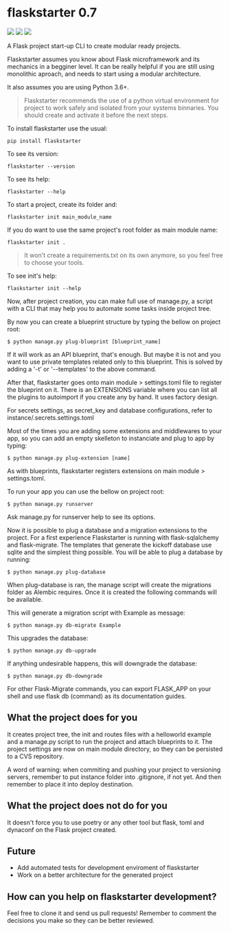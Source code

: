 # flaskstarter 0.7

![](https://img.shields.io/pypi/l/flaskstarter) ![](https://img.shields.io/pypi/v/flaskstarter) ![](https://img.shields.io/pypi/wheel/flaskstarter) 

A Flask project start-up CLI to create modular ready projects.

Flaskstarter assumes you know about Flask microframework and its mechanics in a begginer level. It can be really helpful if you are still using monolithic aproach, and needs to start using a modular architecture.

It also assumes you are using Python 3.6+.

> Flaskstarter recommends the use of a python virtual environment for project
> to work safely and isolated from your systems binnaries. You should create
> and activate it before the next steps.

To install flaskstarter use the usual:

`pip install flaskstarter`

To see its version:

`flaskstarter --version`

To see its help:

`flaskstarter --help`

To start a project, create its folder and:

`flaskstarter init main_module_name`

If you do want to use the same project's root folder as main module name:

`flaskstarter init .`

> It won't create a requirements.txt on its own anymore, so you feel free to choose your tools.

To see init's help:

`flaskstarter init --help`

Now, after project creation, you can  make full use of manage.py, a script
with a CLI that may help you to automate some tasks inside project tree.

By now you can create a blueprint structure by typing the bellow on project root:

`$ python manage.py plug-blueprint [blueprint_name]`

If it will work as an API blueprint, that's enough. But maybe it is not and you want to use private templates related only to this blueprint. This is solved by adding a '-t' or '--templates' to the above command.

After that, flaskstarter goes onto main module > settings.toml file to register the blueprint on it. There is an EXTENSIONS variable where you can list all the plugins to autoimport if you create any by hand. It uses factory design.

For secrets settings, as secret_key and database configurations, refer to instance/.secrets.settings.toml

Most of the times you are adding some extensions and middlewares to your app, so
you can add an empty skelleton to instanciate and plug to app by typing:

`$ python manage.py plug-extension [name]`

As with blueprints, flaskstarter registers extensions on main module > settings.toml.

To run your app you can use the bellow on project root:

`$ python manage.py runserver`

Ask manage.py for runserver help to see its options.

Now it is possible to plug a database and a migration extensions to the project. For a first experience Flaskstarter is running with flask-sqlalchemy and flask-migrate. The templates that generate the kickoff database use sqlite and the simplest thing possible. You will be able to plug a database by running:

`$ python manage.py plug-database`

When plug-database is ran, the manage script will create the migrations folder as 
Alembic requires. Once it is created the following commands will be available.

This will generate a migration script with Example as message:

`$ python manage.py db-migrate Example`

This upgrades the database:

`$ python manage.py db-upgrade`

If anything undesirable happens, this will downgrade the database:

`$ python manage.py db-downgrade`

For other Flask-Migrate commands, you can export FLASK_APP on your shell and use
flask db (command) as its documentation guides.

## What the project does for you

It creates project tree, the init and routes files with a helloworld example and a manage.py script to run the project and attach blueprints to it. The project settings are now on main module directory, so they can be persisted to a CVS repository.

A word of warning: when commiting and pushing your project to versioning servers, remember to put instance folder into .gitignore, if not yet. And then remember to place it into deploy destination.

## What the project does not do for you

It doesn't force you to use poetry or any other tool but flask, toml and dynaconf on the Flask project created.

## Future

- Add automated tests for development enviroment of flaskstarter
- Work on a better architecture for the generated project

## How can you help on flaskstarter development?

Feel free to clone it and send us pull requests! Remember to comment the decisions you make so they can be better reviewed.
